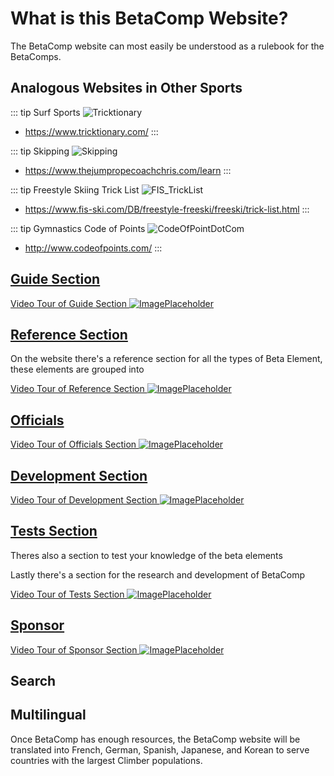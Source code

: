 # What is this BetaComp Website?

The BetaComp website can most easily be understood as a rulebook for the BetaComps.

## Analogous Websites in Other Sports

::: tip Surf Sports
![Tricktionary](/Tricktionary.png)
- https://www.tricktionary.com/
:::

::: tip Skipping
![Skipping](/Skipping.png)
- https://www.thejumpropecoachchris.com/learn
:::

::: tip Freestyle Skiing Trick List
![FIS_TrickList](/FIS_TrickList.png)
- https://www.fis-ski.com/DB/freestyle-freeski/freeski/trick-list.html
:::

::: tip Gymnastics Code of Points
![CodeOfPointDotCom](/CodeOfPointDotCom.png)
- http://www.codeofpoints.com/
:::

## [Guide Section](/guide/What/WhatBetaComp)

[Video Tour of Guide Section ![ImagePlaceholder](/ImagePlaceholder.png)](https://www.youtube.com/@Klimbeta)

## [Reference Section](/reference/ReferenceOverview)
On the website there's a reference section for all the types of Beta Element, these elements are grouped into

[Video Tour of Reference Section ![ImagePlaceholder](/ImagePlaceholder.png)](https://www.youtube.com/@Klimbeta)

## [Officials](/officials/OfficialsOverview)

[Video Tour of Officials Section ![ImagePlaceholder](/ImagePlaceholder.png)](https://www.youtube.com/@Klimbeta)

## [Development Section](/development/DevelopmentOverview)

[Video Tour of Development Section ![ImagePlaceholder](/ImagePlaceholder.png)](https://www.youtube.com/@Klimbeta)

## [Tests Section](/tests/TestsOverview)
Theres also a section to test your knowledge of the beta elements

Lastly there's a section for the research and development of BetaComp

[Video Tour of Tests Section ![ImagePlaceholder](/ImagePlaceholder.png)](https://www.youtube.com/@Klimbeta)

## [Sponsor](/sponsor/Sponsor)

[Video Tour of Sponsor Section ![ImagePlaceholder](/ImagePlaceholder.png)](https://www.youtube.com/@Klimbeta)


## Search





## Multilingual

Once BetaComp has enough resources, the BetaComp website will be translated into French, German, Spanish, Japanese, and Korean to serve countries with the largest Climber populations.